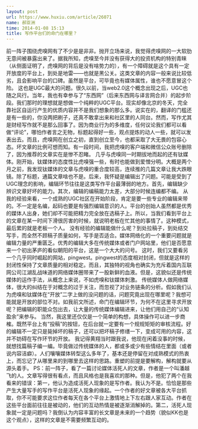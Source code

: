 ```yaml
---
layout: post
url: https://www.huxiu.com/article/26071
name: 郝亚洲
time: 2014-01-08 15:13
title: 写作平台们的命门在哪里？
---
```

前一阵子围绕虎嗅网有了不少是是非非。抛开立场来说，我觉得虎嗅网的一大软肋无意间被暴露出来了。据我所知，虎嗅至今并没有获得大的投资机构的特别青睐（从侧面证明了，虎嗅网的背后是没有啥势力的），有一个障碍就是这个具有一定开放度的平台上，到处是地雷——也就是黑公关。这类文章的内容一般来说比较低劣，且会影响平台的口碑。虽然是平台，可毕竟也有媒体属性，谁也不愿意冒这个险。 这也是UGC最大的问题。很久以前，当web2.0这个概念出现之后，UGC也随之风行。当年，我也有幸参与了“东西网”（后来东西网与译言网合并）的起步阶段。我们那时的理想就是想做一个纯粹的UGC平台。现实却像北京的冬天，完全靠社区自运行产生的优质内容并不是我们想象的那么多。说实在的，翻译的门槛还是有一些的，你没两把刷子，还真不敢拿出来和社区里的人同台。然而，写作尤其是财经写作就不是那么回事了。因为商业行为的多维度，任何议论我们都可以看做“评论”，哪怕作者言之无物，标题起得好一些，观点提炼的动人一些，就可以发表出去。而且，虎嗅网在创立之初，直到创立至今，也都采取了大无畏的包容心态。坏文章的比例可想而知。有一段时间，我把虎嗅的客户端和微信公众账号删除了，因为推荐的文章实在是惨不忍睹。 几乎与虎嗅同一时期拔地而起的还有钛媒体。刚开始，钛媒体的态度性比虎嗅强一些，有时也能做到爱憎分明。大概是两个月之前，我发现钛媒体的文章与虎嗅的重合度较高，连续推的几篇文章让我大跌眼镜。除了标题，通篇文章啥也不是。后来，我怀疑是编辑出了问题。可能是受到了UGC理念的影响，编辑环节往往是这类写作平台最薄弱的地方。首先，编辑缺少辨识文章好坏的能力。其次，编辑的编稿能力太差，大部分时候连编都不编。 从我的经验来看，一个成熟的UGC社区在开始阶段，肯定是要一些专业的编辑来带的。不一定是名编，起码也要是有强烈编辑意识的人。平台的创始人虽然都是优秀的媒体人出身，她们却不可能把精力完全放在选稿子上。所以，当我们看到平台上的文章在某一时间下滑很厉害的时候，就说明老板在忙其他的事情了。这种模式，最后累的就是老板一个人。 没有经验的编辑能做什么呢？到处拉稿子，到处结交写手，而全然不顾稿子质量如何，写手是否适合。媒体网络化的一个重要问题就是编辑力量的严重匮乏。优秀的编辑大多在传统媒体或者门户网站里，他们是否愿意来一个初出茅庐的看似朝阳的平台，这是一个大大的问号。 这时，我们又要看另一个几乎同时崛起的网站，pingwest。pingwest的态度相对封闭，但就是这样的封闭性保持了文章质量的相对稳定。而且，其独特的视角也确实为充斥着国内互联网公司江湖乱战味道的网络媒体圈带来了一股新鲜的血液。但是，这貌似还是传统媒体的运作手法，从概念上来说，不如虎嗅和钛媒体刺激。 传统媒体人做网络媒体，很大的纠结在于对概念的过于关注，而忽视了对业务链条的分析。假如我们认为虎嗅和钛媒体在“开放”二字上做的没问题的话，问题究竟出现在哪里呢？我想可能就是开放的部位不对。如我前文所述，命门在编辑环节，为何不在这里寻求开放呢？把编辑的职能众包出去，让大量的传统媒体编辑进来，让他们用自己的“认知盈余”来参与。 当然，我这里还仅仅是一个简单的构想，具体操作可以进一步商榷。既然平台上有“投稿”的按钮，在后台就一定要有一个规规矩矩的审核流程。好的编辑不一定只是毙掉坏的稿子，还可以把坏稿子修缮一下，变成可用的内容，这并不妨碍在写作环节的开放。 我记得黄翔当时跟我说，他现在闲着没事的时候，就想找篇稿子编一编。毕竟做过传统媒体的人，都或多或少有些情结在里面（或者说内容洁癖）。人们嚷嚷媒体转型这么多年了，基本还是停留在对成熟模式的热衷上，而忘记了从哪里来的到哪里去这样的思路。重塑的前提是要解构，解构就要从源头着手。 PS：前一阵子，看了一篇讨论媒体活死人的文章，作者是一个叫潘越飞的人。文章写得很有看点，而且风格也是我喜欢的那种。但是，他犯了两个在我看来的错误：第一，他认为造成活死人现象的是写作者。我认为不是。恰恰是那些产生大量写手的写作平台是活死人现象的缘起。一个作者的好文章被各大平台抓取，你不可能要求这位作者每天在各个平台上激情地上下左右跟人家互动。作者在这些平台面前往往是被动的，他们的互动热情是被逐渐消解掉的。第二，活死人现象就一定是问题吗？我倒认为内容丰富的长文章是未来的一个趋势（貌似KK也是这个观点），这样的文章是不需要频繁互动的。

